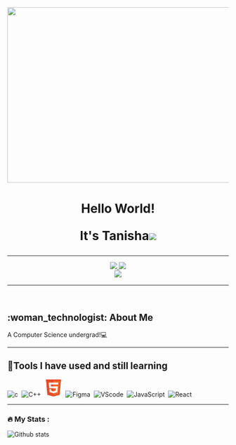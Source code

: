 <div id="header" align="center">
  <img src="https://media.giphy.com/media/L1R1tvI9svkIWwpVYr/giphy.gif" width="700" height="400"/>
</div>
<h1 align="center">
  Hello World!
  <p>It's Tanisha<img src="https://media.giphy.com/media/hvRJCLFzcasrR4ia7z/giphy.gif" width="30px"/></p>
</h1>

---

<div align="center">
 <a href="https://instagram.com/tanishaaarts?igshid=ZDdkNTZiNTM=">
  <img height="50" src="https://user-images.githubusercontent.com/114300837/216694908-0424f049-5ace-41d9-9701-96be80d4622c.png"/>
 </a>
 <a href="https://www.linkedin.com/in/tanisha-pattnaik-3b7038244/">
  <img height="50" src="https://user-images.githubusercontent.com/114300837/216697512-82c929ec-ec0f-452e-81b7-499bd1d61c83.png"/>
 </a>
 
</div>
<div align="center">
  <img src="https://media.giphy.com/media/3og0INdmjMr8BIiIlG/giphy.gif" width="400" />
</div>

---

<div  id="badges">
  <img src="https://komarev.com/ghpvc/?username=tanisha11do&style=flat-square&color=blue" alt=""/>
</div>

<h2> :woman_technologist: About Me </h2>
<p>
  A Computer Science undergrad!💻
</p>

---

<div>
  <h2>🚀Tools I have used and still learning</h2>
  <img src="https://cdn.jsdelivr.net/gh/devicons/devicon/icons/c/c-original.svg" title="C" alt="c" width="40" height="40"/>&nbsp;
  <img src="https://cdn.jsdelivr.net/gh/devicons/devicon/icons/cplusplus/cplusplus-original.svg" title="C++" alt="C++" width="40" height="40"/>&nbsp;
  <img src="https://github.com/devicons/devicon/blob/master/icons/html5/html5-original.svg" title="HTML5" alt="HTML" width="40" height="40"/>&nbsp;
  <img src="https://cdn.jsdelivr.net/gh/devicons/devicon/icons/figma/figma-original.svg" title="Figma" alt="Figma" width="40" height="40"/>&nbsp;
  <img src="https://cdn.jsdelivr.net/gh/devicons/devicon/icons/vscode/vscode-original.svg" title="VSCode" alt="VScode" width="40" height="40"/>&nbsp;
  <img src="https://cdn.jsdelivr.net/gh/devicons/devicon/icons/javascript/javascript-original.svg" title="JavaScript" alt="JavaScript" width="40" height="40"/>&nbsp;
  <img src="https://cdn.jsdelivr.net/gh/devicons/devicon/icons/react/react-original.svg" title="React" alt="React" width="40" height="40" />
</div>

---

### :fire: My Stats :
![Github stats](https://github-readme-stats.vercel.app/api?username=tanisha11do&theme=highcontrast&show_icons=true&count_private=true)



